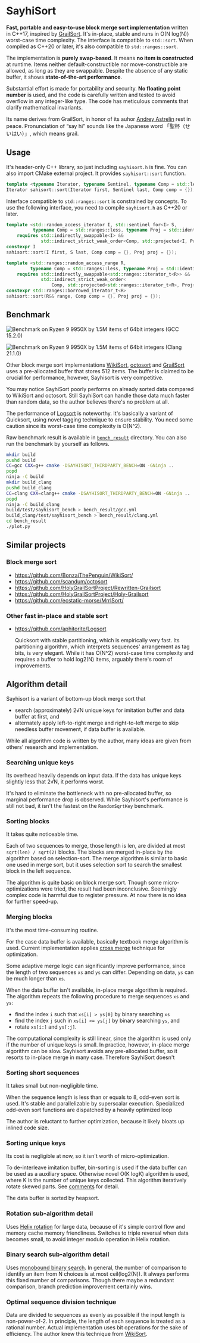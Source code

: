 # SayhiSort

**Fast, portable and easy-to-use block merge sort implementation** written in C++17, inspired by [GrailSort](https://github.com/Mrrl/GrailSort). It's in-place, stable and runs in O(N log(N)) worst-case time complexity. The interface is compatible to `std::sort`. When compiled as C++20 or later, it's also compatible to `std::ranges::sort`.

The implementation is **purely swap-based**. It means **no item is constructed** at runtime. Items neither default-constructible nor move-constructible are allowed, as long as they are swappable. Despite the absence of any static buffer, it shows **state-of-the-art performance**.

Substantial effort is made for portability and security. **No floating point number** is used, and the code is carefully written and tested to avoid overflow in any integer-like type. The code has meticulous comments that clarify mathematical invariants.

Its name derives from GrailSort, in honor of its auhor [Andrey Astrelin](https://superliminal.com/andrey/biography.html) rest in peace. Pronunciation of “say hi” sounds like the Japanese word 「聖杯（せいはい）」, which means grail.

## Usage

It's header-only C++ library, so just including `sayhisort.h` is fine. You can also import CMake external project. It provides `sayhisort::sort` function.


```cpp
template <typename Iterator, typename Sentinel, typename Comp = std::less<>>
Iterator sahisort::sort(Iterator first, Sentinel last, Comp comp = {});

```

Interface compatible to `std::ranges::sort` is constrained by concepts. To use the following interface, you need to compile `sayhisort.h` as C++20 or later.


```cpp
template <std::random_access_iterator I, std::sentinel_for<I> S,
          typename Comp = std::ranges::less, typename Proj = std::identity>
    requires std::indirectly_swappable<I> &&
             std::indirect_strict_weak_order<Comp, std::projected<I, Proj>>
constexpr I
sahisort::sort(I first, S last, Comp comp = {}, Proj proj = {});

template <std::ranges::random_access_range R,
         typename Comp = std::ranges::less, typename Proj = std::identity>
    requires std::indirectly_swappable<std::ranges::iterator_t<R>> &&
             std::indirect_strict_weak_order<
                 Comp, std::projected<std::ranges::iterator_t<R>, Proj>>
constexpr std::ranges::borrowed_iterator_t<R>
sahisort::sort(R&& range, Comp comp = {}, Proj proj = {});
```

## Benchmark

![Benchmark on Ryzen 9 9950X by 1.5M items of 64bit integers (GCC 15.2.0)](bench_result/gcc.png)

![Benchmark on Ryzen 9 9950X by 1.5M items of 64bit integers (Clang 21.1.0)](bench_result/clang.png)

Other block merge sort implementations [WikiSort](https://github.com/BonzaiThePenguin/WikiSort/), [octosort](https://github.com/scandum/octosort) and [GrailSort](https://github.com/Mrrl/GrailSort) uses a pre-allocated buffer that stores 512 items. The buffer is claimed to be crucial for performance, however, Sayhisort is very competitive.

You may notice SayhiSort poorly performs on already sorted data compared to WikiSort and octosort. Still SayhiSort can handle those data much faster than random data, so the author believes there's no problem at all.

The performance of [Logsort](https://github.com/aphitorite/Logsort) is noteworthy. It's basically a variant of Quicksort, using novel tagging technique to ensure stability. You need some caution since its worst-case time complexity is O(N^2).

Raw benchmark result is available in [`bench_result`](bench_result/) directory. You can also run the benchmark by yourself as follows.

```sh
mkdir build
pushd build
CC=gcc CXX=g++ cmake -DSAYHISORT_THIRDPARTY_BENCH=ON -GNinja ..
popd
ninja -C build
mkdir build_clang
pushd build_clang
CC=clang CXX=clang++ cmake -DSAYHISORT_THIRDPARTY_BENCH=ON -GNinja ..
popd
ninja -C build_clang
build/test/sayhisort_bench > bench_result/gcc.yml
build_clang/test/sayhisort_bench > bench_result/clang.yml
cd bench_result
./plot.py
```

## Similar projects

### Block merge sort

* https://github.com/BonzaiThePenguin/WikiSort/
* https://github.com/scandum/octosort
* https://github.com/HolyGrailSortProject/Rewritten-Grailsort
* https://github.com/HolyGrailSortProject/Holy-Grailsort
* https://github.com/ecstatic-morse/MrrlSort/

### Other fast in-place and stable sort

* https://github.com/aphitorite/Logsort

  Quicksort with stable partitioning, which is empirically very fast. Its partitioning algorithm, which interprets sequences' arrangement as tag bits, is very elegant. While it has O(N^2) worst-case time complexity and requires a buffer to hold log2(N) items, arguably there's room of improvements.

## Algorithm detail

Sayhisort is a variant of bottom-up block merge sort that

* search (approximately) 2√N unique keys for imitation buffer and data buffer at first, and
* alternately apply left-to-right merge and right-to-left merge to skip needless buffer movement, if data buffer is available.

While all algorithm code is written by the author, many ideas are given from others' research and implementation.

### Searching unique keys

Its overhead heavily depends on input data. If the data has unique keys slightly less that 2√N, it performs worst.

It's hard to eliminate the bottleneck with no pre-allocated buffer, so marginal performance drop is observed. While Sayhisort's performance is still not bad, it isn't the fastest on the `RandomSqrtKey` benchmark.

### Sorting blocks

It takes quite noticeable time.

Each of two sequences to merge, those length is len, are divided at most `sqrt(len) / sqrt(2)` blocks. The blocks are merged in-place by the algorithm based on selection-sort. The merge algorithm is similar to basic one used in merge sort, but it uses selection sort to search the smallest block in the left sequence.

The algorithm is quite basic on block merge sort. Though some micro-optimizations were tried, the result had been inconclusive. Seemingly complex code is harmful due to register pressure. At now there is no idea for further speed-up.

### Merging blocks

It's the most time-consuming routine.

For the case data buffer is available, basically textbook merge algorithm is used. Current implementation applies [cross merge](https://github.com/scandum/quadsort#cross-merge) technique for optimization.

Some adaptive merge logic can significantly improve performance, since the length of two sequences `xs` and `ys` can differ. Depending on data, `ys` can be much longer than `xs`.

When the data buffer isn't available, in-place merge algorithm is required. The algorithm repeats the following procedure to merge sequences `xs` and `ys`:

* find the index `i` such that `xs[i] > ys[0]` by binary searching `xs`
* find the index `j` such in `xs[i] <= ys[j]` by binary searching `ys`, and
* rotate `xs[i:]` and `ys[:j]`.

The computational complexity is still linear, since the algorithm is used only if the number of unique keys is small. In practice, however, in-place merge algorithm can be slow. Sayhisort avoids any pre-allocated buffer, so it resorts to in-place merge in many case. Therefore SayhiSort doesn't 

### Sorting short sequences

It takes small but non-negligible time.

When the sequence length is less than or equals to 8, odd-even sort is used. It's stable and parallelizable by superscalar execution. Specialized odd-even sort functions are dispatched by a heavily optimized loop

The author is reluctant to further optimization, because it likely bloats up inlined code size.

### Sorting unique keys

Its cost is negligible at now, so it isn't worth of micro-optimization.

To de-interleave imitation buffer, bin-sorting is used if the data buffer can be used as a auxiliary space. Otherwise novel O(K logK) algorithm is used, where K is the number of unique keys collected. This algorithm iteratively rotate skewed parts. See [comments](https://github.com/grafi-tt/sayhisort/blob/1a5833f27aaeeb9c463a971ceabd35f51af4c9a9/sayhisort.h#L476-L485) for detail.

The data buffer is sorted by heapsort.

### Rotation sub-algorithm detail

Uses [Helix rotation](https://github.com/scandum/rotate#helix-rotation) for large data, because of it's simple control flow and memory cache memory friendliness. Switches to triple reversal when data becomes small, to avoid integer modulo operation in Helix rotation.

### Binary search sub-algorithm detail

Uses [monobound binary search](https://github.com/scandum/binary_search). In general, the number of comparison to identify an item from N choices is at most ceil(log2(N)). It always performs this fixed number of comparisons. Though there maybe a redundant comparison, branch prediction improvement certainly wins.

### Optimal sequence division technique

Data are divided to sequences as evenly as possible if the input length is non-power-of-2. In principle, the length of each sequence is treated as a rational number. Actual implementation uses bit operations for the sake of efficiency. The author knew this technique from [WikiSort](https://github.com/BonzaiThePenguin/WikiSort/blob/master/Chapter%202.%20Merging.md).
